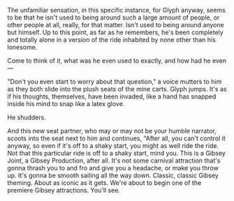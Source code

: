The unfamiliar sensation, in this specific instance, for Glyph anyway, seems to be that he isn't used to being around such a large amount of people, or other people at all, really, for that matter. Isn't used to being around anyone but himself. Up to this point, as far as he remembers, he's been completely and totally alone in a version of the ride inhabited by none other than his lonesome.

Come to think of it, what was he even used to exactly, and how had he even—

"Don't you even start to worry about that question," a voice mutters to him as they both slide into the plush seats of the mine carts. Glyph jumps. It's as if his thoughts, themselves, have been invaded, like a hand has snapped inside his mind to snap like a latex glove.

He shudders.

And this new seat partner, who may or may not be your humble narrator, scoots into the seat next to him and continues, "After all, you can't control it anyway, so even if it's off to a shaky start, you might as well ride the ride. Not that this particular ride is off to a shaky start, mind you. This is a Gibsey Joint, a Gibsey Production, after all. It's not some carnival attraction that's gonna thrash you to and fro and give you a headache, or make you throw up. It's gonna be smooth sailing all the way down. Classic, classic Gibsey theming. About as iconic as it gets. We're about to begin one of the premiere Gibsey attractions. You'll see.